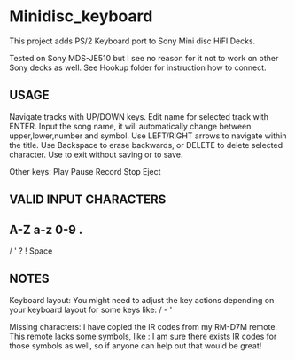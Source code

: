 # Minidisc_keyboard

This project adds PS/2 Keyboard port to Sony Mini disc HiFI Decks.

Tested on Sony MDS-JE510 but I see no reason for it not to work on other Sony decks as well.
See Hookup folder for instruction how to connect.

USAGE
-----------------------------------------------------------------------------------------
Navigate tracks with UP/DOWN keys.
Edit name for selected track with ENTER.
Input the song name, it will automatically change between upper,lower,number and symbol.
Use LEFT/RIGHT arrows to navigate within the title.
Use Backspace to erase backwards, or DELETE to delete selected character.
Use <ESC> to exit without saving or <ENTER> to save.

Other keys:
<F1> Play
<F2> Pause
<F3> Record
<ESC> Stop
<F12> Eject
  

VALID INPUT CHARACTERS
-----------------------------------------------------------------------------------------
A-Z
a-z
0-9
.
-
/
'
?
!
Space


NOTES
-----------------------------------------------------------------------------------------
Keyboard layout:
You might need to adjust the key actions depending on your keyboard layout for some keys
like: / - '

Missing characters:
I have copied the IR codes from my RM-D7M remote. This remote lacks some symbols, like :
I am sure there exists IR codes for those symbols as well, so if anyone can help out
that would be great!
